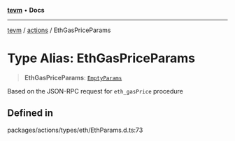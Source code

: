 [**tevm**](../../README.md) • **Docs**

***

[tevm](../../modules.md) / [actions](../README.md) / EthGasPriceParams

# Type Alias: EthGasPriceParams

> **EthGasPriceParams**: [`EmptyParams`](../../index/type-aliases/EmptyParams.md)

Based on the JSON-RPC request for `eth_gasPrice` procedure

## Defined in

packages/actions/types/eth/EthParams.d.ts:73
